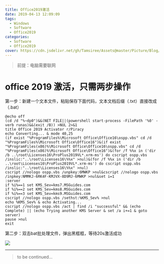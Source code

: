 ```yaml
---
title: Office2019激活
date: 2019-04-13 12:09:09
tags:
  - Windows
  - Software
  - Office2019
categories:
  - Software
  - Office2019
cover: https://cdn.jsdelivr.net/gh/Tamsiree/Assets@master/Picture/Blog/Cover/wallhaven-md3vjm.jpg
---
```

> 前提：电脑需要联网

# office 2019 激活，只需两步操作

第一步：新建一个文本文件，粘贴保存下面代码，文本文档后缀（.txt）直接改成（.bat）

```dos
@echo off
(cd /d "%~dp0")&&(NET FILE||(powershell start-process -FilePath '%0' -verb runas)&&(exit /B)) >NUL 2>&1
title Office 2019 Activator r/Piracy
echo Converting... & mode 40,25
(if exist "%ProgramFiles%\Microsoft Office\Office16\ospp.vbs" cd /d "%ProgramFiles%\Microsoft Office\Office16")&(if exist "%ProgramFiles(x86)%\Microsoft Office\Office16\ospp.vbs" cd /d "%ProgramFiles(x86)%\Microsoft Office\Office16")&(for /f %%x in ('dir /b ..\root\Licenses16\ProPlus2019VL*.xrm-ms') do cscript ospp.vbs /inslic:"..\root\Licenses16\%%x" >nul)&(for /f %%x in ('dir /b ..\root\Licenses16\ProPlus2019VL*.xrm-ms') do cscript ospp.vbs /inslic:"..\root\Licenses16\%%x" >nul)
cscript //nologo ospp.vbs /unpkey:6MWKP >nul&cscript //nologo ospp.vbs /inpkey:NMMKJ-6RK4F-KMJVX-8D9MJ-6MWKP >nul&set i=1
:server
if %i%==1 set KMS_Sev=kms7.MSGuides.com
if %i%==2 set KMS_Sev=kms8.MSGuides.com
if %i%==3 set KMS_Sev=kms9.MSGuides.com
cscript //nologo ospp.vbs /sethst:%KMS_Sev% >nul
echo %KMS_Sev% & echo Activating...
cscript //nologo ospp.vbs /act | find /i "successful" && (echo Complete) || (echo Trying another KMS Server & set /a i+=1 & goto server)
pause >nul
exit
```

第二步：双击bat批处理文件，弹出黑框框，等待20s激活成功

![](https://imgconvert.csdnimg.cn/aHR0cHM6Ly9pbWcyMDE4LmNuYmxvZ3MuY29tL2Jsb2cvMTI2OTQ2Ni8yMDE5MDYvMTI2OTQ2Ni0yMDE5MDYyMzAyMTE0MzkzOS05MzI4Njk2MjQucG5n?x-oss-process=image/format,png)


---
> to be continued...